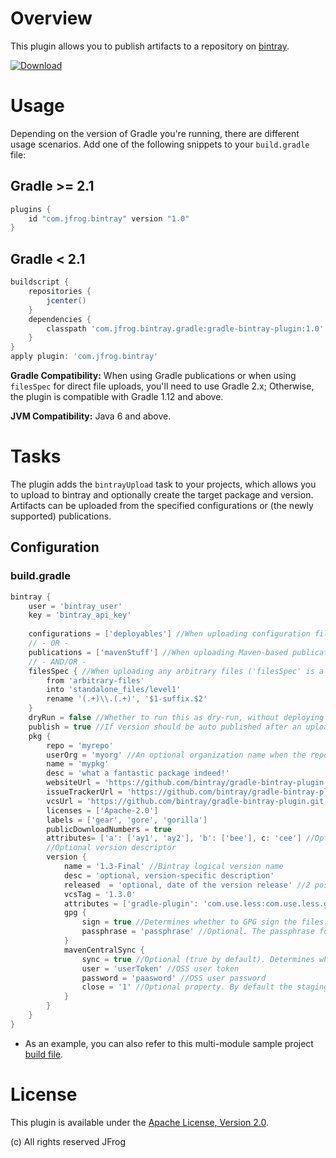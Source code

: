 # Overview
This plugin allows you to publish artifacts to a repository on [bintray](https://bintray.com/).

[ ![Download](https://api.bintray.com/packages/jfrog/jfrog-jars/gradle-bintray-plugin/images/download.svg) ](https://bintray.com/jfrog/jfrog-jars/gradle-bintray-plugin/_latestVersion)

# Usage
Depending on the version of Gradle you're running, there are different usage scenarios. Add one of the following snippets to your `build.gradle` file:

## Gradle >= 2.1
```groovy
plugins {
    id "com.jfrog.bintray" version "1.0"
}
```

## Gradle < 2.1
```groovy
buildscript {
    repositories {
        jcenter()
    }
    dependencies {
        classpath 'com.jfrog.bintray.gradle:gradle-bintray-plugin:1.0'
    }
}
apply plugin: 'com.jfrog.bintray'
```

**Gradle Compatibility:**
When using Gradle publications or when using `filesSpec` for direct file uploads, you'll need to use Gradle 2.x; Otherwise, the plugin is compatible with Gradle 1.12 and above.

 **JVM Compatibility:**
Java 6 and above.

# Tasks
The plugin adds the `bintrayUpload` task to your projects, which allows you to upload to bintray and optionally create
the target package and version.
Artifacts can be uploaded from the specified configurations or (the newly supported) publications.

## Configuration

### build.gradle
```groovy
bintray {
    user = 'bintray_user'
    key = 'bintray_api_key'
    
    configurations = ['deployables'] //When uploading configuration files
    // - OR -
    publications = ['mavenStuff'] //When uploading Maven-based publication files
    // - AND/OR -
    filesSpec { //When uploading any arbitrary files ('filesSpec' is a standard Gradle CopySpec)
        from 'arbitrary-files'
        into 'standalone_files/level1'
        rename '(.+)\\.(.+)', '$1-suffix.$2'
    }
    dryRun = false //Whether to run this as dry-run, without deploying
    publish = true //If version should be auto published after an upload
    pkg {
        repo = 'myrepo'
        userOrg = 'myorg' //An optional organization name when the repo belongs to one of the user's orgs
        name = 'mypkg'
        desc = 'what a fantastic package indeed!'
        websiteUrl = 'https://github.com/bintray/gradle-bintray-plugin'
        issueTrackerUrl = 'https://github.com/bintray/gradle-bintray-plugin/issues'
        vcsUrl = 'https://github.com/bintray/gradle-bintray-plugin.git'
        licenses = ['Apache-2.0']
        labels = ['gear', 'gore', 'gorilla']
        publicDownloadNumbers = true
        attributes= ['a': ['ay1', 'ay2'], 'b': ['bee'], c: 'cee'] //Optional package-level attributes
        //Optional version descriptor
        version {
            name = '1.3-Final' //Bintray logical version name
            desc = 'optional, version-specific description'
            released  = 'optional, date of the version release' //2 possible values: date in the format of 'yyyy-MM-dd'T'HH:mm:ss.SSSZZ' OR a java.util.Date instance
            vcsTag = '1.3.0'
            attributes = ['gradle-plugin': 'com.use.less:com.use.less.gradle:gradle-useless-plugin'] //Optional version-level attributes
            gpg {
                sign = true //Determines whether to GPG sign the files. The default is false
                passphrase = 'passphrase' //Optional. The passphrase for GPG signing'
            }
			mavenCentralSync {
                sync = true //Optional (true by default). Determines whether to sync the version to Maven Central.
				user = 'userToken' //OSS user token
				password = 'paasword' //OSS user password
				close = '1' //Optional property. By default the staging repository is closed and artifacts are released to Maven Central. You can optionally turn this behaviour off (by puting 0 as value) and release the version manually.
			}            
        }
    }
}
```
* As an example, you can also refer to this multi-module sample project [build file](https://github.com/bintray/bintray-examples/blob/master/gradle-multi-example/build.gradle).

# License
This plugin is available under the [Apache License, Version 2.0](http://www.apache.org/licenses/LICENSE-2.0).

(c) All rights reserved JFrog
